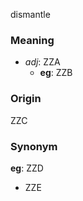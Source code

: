 dismantle
### Meaning
+ _adj_: ZZA
	+ __eg__: ZZB

### Origin

ZZC

### Synonym

__eg__: ZZD

+ ZZE


